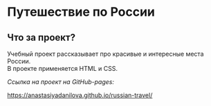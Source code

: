 # Путешествие по России

## Что за проект?  
Учебный проект рассказывает про красивые и интересные места России.  
В проекте применяется HTML и CSS. 

*Ссылка на проект на GitHub-pages:*

https://anastasiyadanilova.github.io/russian-travel/  
